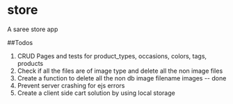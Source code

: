 # store
A saree store app

##Todos
1. CRUD Pages and tests for product_types, occasions, colors, tags, products
2. Check if all the files are of image type and delete all the non image files
3. Create a function to delete all the non db image filename images -- done
4. Prevent server crashing for ejs errors
5. Create a client side cart solution by using local storage